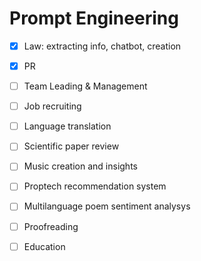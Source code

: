 # Prompt Engineering

- [x] Law: extracting info, chatbot, creation
- [x] PR
- [ ] Team Leading & Management
- [ ] Job recruiting
- [ ] Language translation
- [ ] Scientific paper review
- [ ] Music creation and insights
- [ ] Proptech recommendation system
- [ ] Multilanguage poem sentiment analysys
- [ ] Proofreading
- [ ] Education

